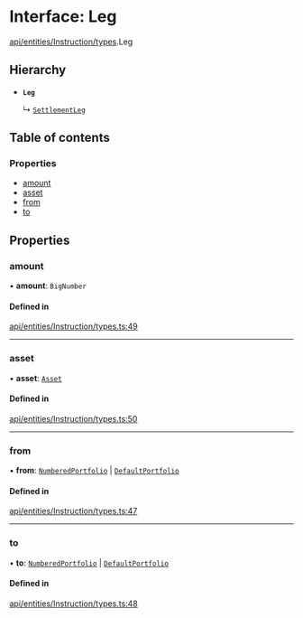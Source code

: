 # Interface: Leg

[api/entities/Instruction/types](../wiki/api.entities.Instruction.types).Leg

## Hierarchy

- **`Leg`**

  ↳ [`SettlementLeg`](../wiki/api.entities.Portfolio.types.SettlementLeg)

## Table of contents

### Properties

- [amount](../wiki/api.entities.Instruction.types.Leg#amount)
- [asset](../wiki/api.entities.Instruction.types.Leg#asset)
- [from](../wiki/api.entities.Instruction.types.Leg#from)
- [to](../wiki/api.entities.Instruction.types.Leg#to)

## Properties

### amount

• **amount**: `BigNumber`

#### Defined in

[api/entities/Instruction/types.ts:49](https://github.com/PolymeshAssociation/polymesh-sdk/blob/31fdce23/src/api/entities/Instruction/types.ts#L49)

___

### asset

• **asset**: [`Asset`](../wiki/api.entities.Asset.Asset)

#### Defined in

[api/entities/Instruction/types.ts:50](https://github.com/PolymeshAssociation/polymesh-sdk/blob/31fdce23/src/api/entities/Instruction/types.ts#L50)

___

### from

• **from**: [`NumberedPortfolio`](../wiki/api.entities.NumberedPortfolio.NumberedPortfolio) \| [`DefaultPortfolio`](../wiki/api.entities.DefaultPortfolio.DefaultPortfolio)

#### Defined in

[api/entities/Instruction/types.ts:47](https://github.com/PolymeshAssociation/polymesh-sdk/blob/31fdce23/src/api/entities/Instruction/types.ts#L47)

___

### to

• **to**: [`NumberedPortfolio`](../wiki/api.entities.NumberedPortfolio.NumberedPortfolio) \| [`DefaultPortfolio`](../wiki/api.entities.DefaultPortfolio.DefaultPortfolio)

#### Defined in

[api/entities/Instruction/types.ts:48](https://github.com/PolymeshAssociation/polymesh-sdk/blob/31fdce23/src/api/entities/Instruction/types.ts#L48)
